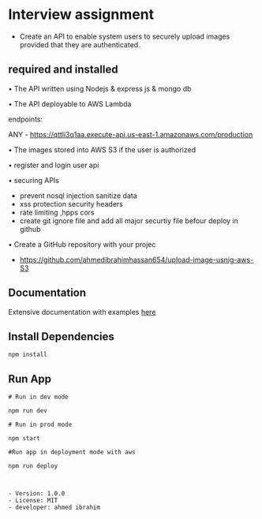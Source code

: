 # Interview assignment 

* Create an API to enable system users to securely upload images provided that they are 
authenticated.




## required and installed 

• The API  written using Nodejs & express js & mongo db 


•  The API  deployable to AWS Lambda 

endpoints:
 
  ANY - https://qttli3q1aa.execute-api.us-east-1.amazonaws.com/production


• The images stored into AWS S3 if the user is authorized


• register and login user api

•  securing  APIs 

- prevent nosql injection sanitize data 
- xss protection security headers
- rate limiting ,hpps cors
- create git ignore file and add all major securtiy file befour deploy in github

•  Create a GitHub repository with your projec

- https://github.com/ahmedibrahimhassan654/upload-image-usnig-aws-S3


## Documentation 

Extensive documentation with examples [here](https://documenter.getpostman.com/view/7173620/Tz5p6dMb)

## Install Dependencies

```
npm install
```

## Run App

```
# Run in dev mode

npm run dev

# Run in prod mode

npm start

#Run app in deployment mode with aws

npm run deploy



- Version: 1.0.0
- License: MIT
- developer: ahmed ibrahim 

